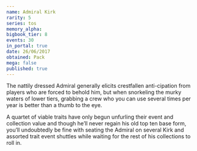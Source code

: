 ```yaml
---
name: Admiral Kirk
rarity: 5
series: tos
memory_alpha:
bigbook_tier: 8
events: 30
in_portal: true
date: 26/06/2017
obtained: Pack
mega: false
published: true
---
```


The nattily dressed Admiral generally elicits crestfallen anti-cipation from players who are forced to behold him, but when snorkeling the murky waters of lower tiers, grabbing a crew who you can use several times per year is better than a thumb to the eye.

A quartet of viable traits have only begun unfurling their event and collection value and though he’ll never regain his old top ten base form, you’ll undoubtedly be fine with seating the Admiral on several Kirk and assorted trait event shuttles while waiting for the rest of his collections to roll in.
